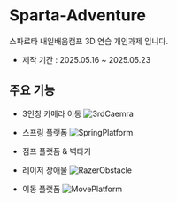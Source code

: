 # Sparta-Adventure
스파르타 내일배움캠프 3D 연습 개인과제 입니다.

* 제작 기간 : 2025.05.16 ~ 2025.05.23


## 주요 기능

* 3인칭 카메라 이동
![3rdCaemra](https://github.com/user-attachments/assets/727124ac-763a-4b63-b58c-122d12b0552e)


* 스프링 플랫폼
![SpringPlatform](https://github.com/user-attachments/assets/68ccd474-58e4-4a68-b681-784527e33e0d)


* 점프 플랫폼 & 벽타기


* 레이저 장애물
![RazerObstacle](https://github.com/user-attachments/assets/cc027978-ca2c-46f2-9862-39e2e288682b)


* 이동 플랫폼
![MovePlatform](https://github.com/user-attachments/assets/f128d442-1383-4a37-a653-7f95fb781d36)


